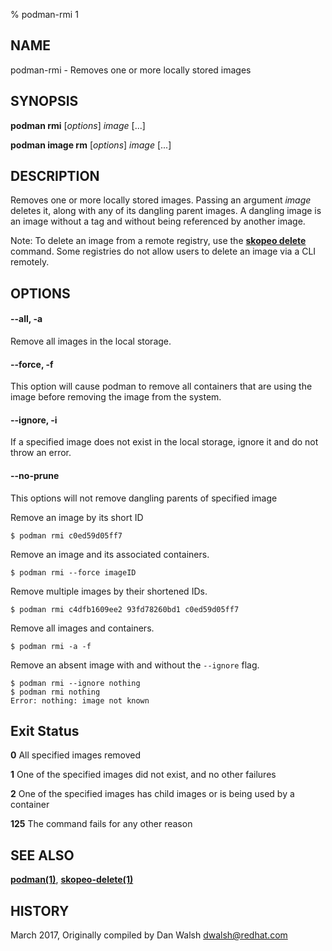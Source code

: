 % podman-rmi 1

## NAME

podman\-rmi - Removes one or more locally stored images

## SYNOPSIS

**podman rmi** [*options*] _image_ [...]

**podman image rm** [*options*] _image_ [...]

## DESCRIPTION

Removes one or more locally stored images.
Passing an argument _image_ deletes it, along with any of its dangling parent images. A dangling image is an image without a tag and without being referenced by another image.

Note: To delete an image from a remote registry, use the [**skopeo delete**](https://github.com/containers/skopeo/blob/main/docs/skopeo-delete.1.md) command. Some registries do not allow users to delete an image via a CLI remotely.

## OPTIONS

#### **--all**, **-a**

Remove all images in the local storage.

#### **--force**, **-f**

This option will cause podman to remove all containers that are using the image before removing the image from the system.

#### **--ignore**, **-i**

If a specified image does not exist in the local storage, ignore it and do not throw an error.

#### **--no-prune**

This options will not remove dangling parents of specified image

Remove an image by its short ID

```
$ podman rmi c0ed59d05ff7
```

Remove an image and its associated containers.

```
$ podman rmi --force imageID
```

Remove multiple images by their shortened IDs.

```
$ podman rmi c4dfb1609ee2 93fd78260bd1 c0ed59d05ff7
```

Remove all images and containers.

```
$ podman rmi -a -f
```

Remove an absent image with and without the `--ignore` flag.

```
$ podman rmi --ignore nothing
$ podman rmi nothing
Error: nothing: image not known

```

## Exit Status

**0** All specified images removed

**1** One of the specified images did not exist, and no other failures

**2** One of the specified images has child images or is being used by a container

**125** The command fails for any other reason

## SEE ALSO

**[podman(1)](podman.md)**, **[skopeo-delete(1)](https://github.com/containers/skopeo/blob/main/docs/skopeo-delete.1.md)**

## HISTORY

March 2017, Originally compiled by Dan Walsh <dwalsh@redhat.com>
